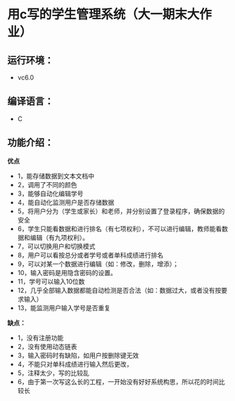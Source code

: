 # 用c写的学生管理系统（大一期末大作业）
## 运行环境：
* vc6.0
## 编译语言：
* C
## 功能介绍：
**优点**
* 1，能存储数据到文本文档中
* 2，调用了不同的颜色
* 3，能够自动化编辑学号
* 4，能自动化监测用户是否存储数据
* 5，将用户分为（学生或家长）和老师，并分别设置了登录程序，确保数据的安全
* 6，学生只能看数据和进行排名（有七项权利），不可以进行编辑，教师能看数据和编辑（有九项权利）。
* 7，可以切换用户和切换模式
* 8，用户可以看按总分或者学号或者单科成绩进行排名
* 9，可以对某一个数据进行编辑（如：修改，删除，增添）；
* 10，输入密码是用隐含密码的设置。
* 11，学号可以输入10位数
* 12，几乎全部输入数据都能自动检测是否合法（如：数据过大，或者没有按要求输入）
* 13，能监测用户输入学号是否重复




**缺点：**
* 1，没有注册功能
* 2，没有使用动态链表
* 3，输入密码时有缺陷，如用户按删除键无效
* 4，不能只对单科成绩进行输入然后更改，
* 5，注释太少，写的比较乱
* 6，由于第一次写这么长的工程，一开始没有好好系统构思，所以花的时间比较长


